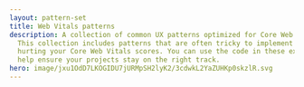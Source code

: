 ```yaml
---
layout: pattern-set
title: Web Vitals patterns
description: A collection of common UX patterns optimized for Core Web Vitals.
  This collection includes patterns that are often tricky to implement without
  hurting your Core Web Vitals scores. You can use the code in these examples to
  help ensure your projects stay on the right track.
hero: image/jxu1OdD7LKOGIDU7jURMpSH2lyK2/3cdwkL2YaZUHKp0skzlR.svg
---
```

